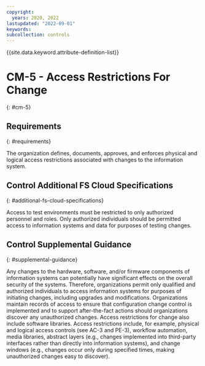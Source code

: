 ```yaml
---
copyright:
  years: 2020, 2022
lastupdated: "2022-09-01"
keywords: 
subcollection: controls
---
```



{{site.data.keyword.attribute-definition-list}}


# CM-5 - Access Restrictions For Change
{: #cm-5}

## Requirements
{: #requirements}

The organization defines, documents, approves, and enforces physical and logical access restrictions associated with changes to the information system.

## Control Additional FS Cloud Specifications
{: #additional-fs-cloud-specifications}

Access to test environments must be restricted to only authorized personnel and roles.  Only authorized individuals should be permitted access to information systems and data for purposes of testing changes.

## Control Supplemental Guidance
{: #supplemental-guidance}

Any changes to the hardware, software, and/or firmware components of information systems can potentially have significant effects on the overall security of the systems. Therefore, organizations permit only qualified and authorized individuals to access information systems for purposes of initiating changes, including upgrades and modifications. Organizations maintain records of access to ensure that configuration change control is implemented and to support after-the-fact actions should organizations discover any unauthorized changes. Access restrictions for change also include software libraries. Access restrictions include, for example, physical and logical access controls (see AC-3 and PE-3), workflow automation, media libraries, abstract layers (e.g., changes implemented into third-party interfaces rather than directly into information systems), and change windows (e.g., changes occur only during specified times, making unauthorized changes easy to discover).
